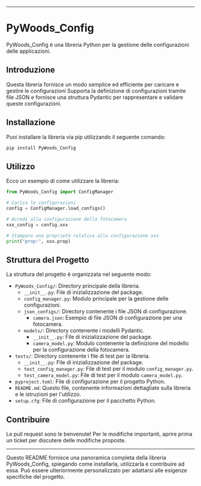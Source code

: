 
---

# PyWoods_Config

PyWoods_Config è una libreria Python per la gestione delle configurazioni delle applicazioni.

## Introduzione

Questa libreria fornisce un modo semplice ed efficiente per caricare e gestire le configurazioni  Supporta la definizione di configurazioni tramite file JSON e fornisce una struttura Pydantic per rappresentare e validare queste configurazioni.

## Installazione

Puoi installare la libreria via pip utilizzando il seguente comando:

```bash
pip install PyWoods_Config
```

## Utilizzo

Ecco un esempio di come utilizzare la libreria:

```python
from PyWoods_Config import ConfigManager

# Carica le configurazioni
config = ConfigManager.load_configs()

# Accedi alla configurazione della fotocamera
xxx_config = config.xxx

# Stampare una proprietà relativa alla configurazione xxx
print("prop:", xxx.prop)
```

## Struttura del Progetto

La struttura del progetto è organizzata nel seguente modo:

- `PyWoods_Config/`: Directory principale della libreria.
  - `__init__.py`: File di inizializzazione del package.
  - `config_manager.py`: Modulo principale per la gestione delle configurazioni.
  - `json_configs/`: Directory contenente i file JSON di configurazione.
    - `camera.json`: Esempio di file JSON di configurazione per una fotocamera.
  - `models/`: Directory contenente i modelli Pydantic.
    - `__init__.py`: File di inizializzazione del package.
    - `camera_model.py`: Modulo contenente la definizione del modello per la configurazione della fotocamera.
- `tests/`: Directory contenente i file di test per la libreria.
  - `__init__.py`: File di inizializzazione del package.
  - `test_config_manager.py`: File di test per il modulo `config_manager.py`.
  - `test_camera_model.py`: File di test per il modulo `camera_model.py`.
- `pyproject.toml`: File di configurazione per il progetto Python.
- `README.md`: Questo file, contenente informazioni dettagliate sulla libreria e le istruzioni per l'utilizzo.
- `setup.cfg`: File di configurazione per il pacchetto Python.

## Contribuire

Le pull request sono le benvenute! Per le modifiche importanti, aprire prima un ticket per discutere delle modifiche proposte.

---

Questo README fornisce una panoramica completa della libreria PyWoods_Config, spiegando come installarla, utilizzarla e contribuire ad essa. Può essere ulteriormente personalizzato per adattarsi alle esigenze specifiche del progetto.
